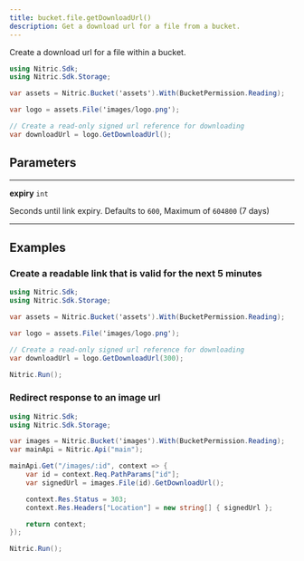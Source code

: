 ```yaml
---
title: bucket.file.getDownloadUrl()
description: Get a download url for a file from a bucket.
---
```


Create a download url for a file within a bucket.

```csharp
using Nitric.Sdk;
using Nitric.Sdk.Storage;

var assets = Nitric.Bucket('assets').With(BucketPermission.Reading);

var logo = assets.File('images/logo.png');

// Create a read-only signed url reference for downloading
var downloadUrl = logo.GetDownloadUrl();
```

## Parameters

---

**expiry** `int`

Seconds until link expiry. Defaults to `600`, Maximum of `604800` (7 days)

---

## Examples

### Create a readable link that is valid for the next 5 minutes

```csharp
using Nitric.Sdk;
using Nitric.Sdk.Storage;

var assets = Nitric.Bucket('assets').With(BucketPermission.Reading);

var logo = assets.File('images/logo.png');

// Create a read-only signed url reference for downloading
var downloadUrl = logo.GetDownloadUrl(300);

Nitric.Run();
```

### Redirect response to an image url

```csharp
using Nitric.Sdk;
using Nitric.Sdk.Storage;

var images = Nitric.Bucket('images').With(BucketPermission.Reading);
var mainApi = Nitric.Api("main");

mainApi.Get("/images/:id", context => {
    var id = context.Req.PathParams["id"];
    var signedUrl = images.File(id).GetDownloadUrl();

    context.Res.Status = 303;
    context.Res.Headers["Location"] = new string[] { signedUrl };

    return context;
});

Nitric.Run();
```
